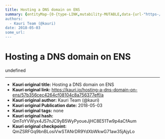 ```yaml
---
title: Hosting a DNS domain on ENS
summary: {entityMap-{0-{type-LINK,mutability-MUTABLE,data-{url-"https-//docs.ens.domains/en/latest/deploying.html},1-{type-LINK,mutability-MUTABLE,data-{url-https-//github.com/ethereum/ens/blob/master/contracts/DNSResolver.sol},2-{type-LINK,mutability-MUTABLE,data-{url-https-//docs.ens.domains/en/latest/userguide.html-interacting},3-{type-LINK,mutability-MUTABLE,data-{url-https-//github.com/ethereum/ens/blob/master/ens.domains.zone},4-{type-LINK,mutability-MUTABLE,data-{url-https-//github.com/arachnid/en
authors:
  - Kauri Team (@kauri)
date: 2018-05-03
some_url: 
---
```


# Hosting a DNS domain on ENS


undefined


---

- **Kauri original title:** Hosting a DNS domain on ENS
- **Kauri original link:** https://kauri.io/hosting-a-dns-domain-on-ens/57b356cec4264cf08104c8a756377eff/a
- **Kauri original author:** Kauri Team (@kauri)
- **Kauri original Publication date:** 2018-05-03
- **Kauri original tags:** none
- **Kauri original hash:** QmToYVWyx4J57nJC9yB5WyPyoueJjHC8E51Tw9p4aCfAum
- **Kauri original checkpoint:** QmZSRFGq9bnBLosiVwSTANrDR9YdXbWkwG71aw35jAjyLo



